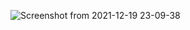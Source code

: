 ![Screenshot from 2021-12-19 23-09-38](https://user-images.githubusercontent.com/53443872/146685021-ff03e464-2036-4bf5-8348-556d7061d193.png)
